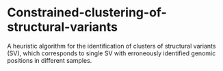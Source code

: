 # Constrained-clustering-of-structural-variants
A heuristic algorithm for the identification of clusters of structural variants (SV), which corresponds to single SV with erroneously identified genomic positions in different samples.
